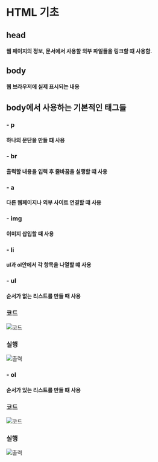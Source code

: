 # HTML 기초

## head
#### 웹 페이지의 정보, 문서에서 사용할 외부 파일들을 링크할 떄 사용함.

## body
#### 웹 브라우저에 실제 표시되는 내용

## body에서 사용하는 기본적인 태그들
### - p
#### 하나의 문단을 만들 떄 사용
### - br
#### 출력할 내용을 입력 후 줄바꿈을 실행할 떄 사용
### - a
#### 다른 웹페이지나 외부 사이트 연결할 떄 사용
### - img 
#### 이미지 삽입할 때 사용
### - li
#### ul과 ol안에서 각 항목을 나열할 떄 사용

### - ul 
#### 순서가 없는 리스트를 만들 때 사용
### 코드
![코드](https://user-images.githubusercontent.com/93521099/167281671-53dc0a5f-f312-4be8-9ac6-e1b1a00cc3f1.png)
### 실행
![출력](https://user-images.githubusercontent.com/93521099/167281672-d68b4037-ee88-4d79-8179-5b686fd515e6.png)

### - ol
#### 순서가 있는 리스트를 만들 떄 사용
### 코드
![코드](https://user-images.githubusercontent.com/93521099/167281731-12c596b6-86b3-4046-9c32-d081cc8b3dff.png)

### 실행
![출력](https://user-images.githubusercontent.com/93521099/167281730-104a9d8c-6858-4d11-9609-6e10440cf636.png)

